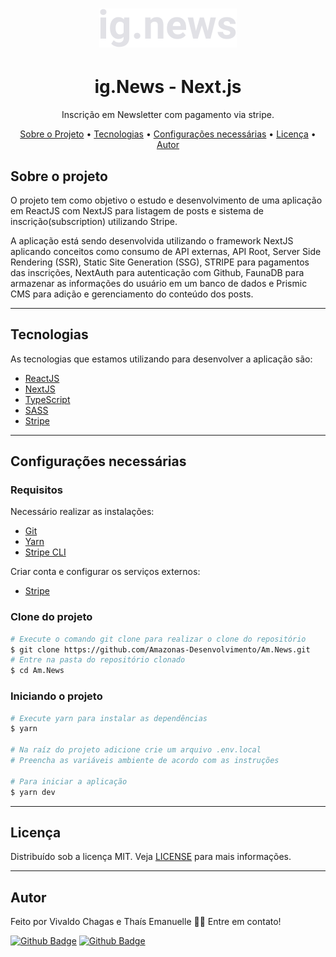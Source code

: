 <h1 align="center">
  <img alt="Logo" src="./public/images/logo.svg" alt="ig.News">
</h1>

<h1 align="center">
    ig.News - Next.js
</h1>
<p align="center">Inscrição em Newsletter com pagamento via stripe.</p>

<p align="center">
 <a href="#sobre-o-projeto">Sobre o Projeto</a> •
 <a href="#tecnologias">Tecnologias</a> •
 <a href="#configurações-necessárias">Configurações necessárias</a> •
 <a href="#licença">Licença</a> •
 <a href="#autor">Autor</a>
</p>

## Sobre o projeto

O projeto tem como objetivo o estudo e desenvolvimento de uma aplicação em ReactJS com NextJS para listagem de posts e sistema de inscrição(subscription) utilizando Stripe.

A aplicação está sendo desenvolvida utilizando o framework NextJS aplicando conceitos como consumo de API externas, API Root, Server Side Rendering (SSR), Static Site Generation (SSG), STRIPE para pagamentos das inscrições, NextAuth para autenticação com Github, FaunaDB para armazenar as informações do usuário em um banco de dados e Prismic CMS para adição e gerenciamento do conteúdo dos posts.

---

## Tecnologias

As tecnologias que estamos utilizando para desenvolver a aplicação são:

- [ReactJS](https://reactjs.org/)
- [NextJS](https://nextjs.org/)
- [TypeScript](https://www.typescriptlang.org/)
- [SASS](https://sass-lang.com/)
- [Stripe](https://stripe.com/)

---

## Configurações necessárias

### **Requisitos**

Necessário realizar as instalações:

- [Git](https://git-scm.com/)
- [Yarn](https://classic.yarnpkg.com)
- [Stripe CLI](https://stripe.com/docs/stripe-cli)

Criar conta e configurar os serviços externos:

- [Stripe](https://stripe.com/)

### **Clone do projeto**

```bash
# Execute o comando git clone para realizar o clone do repositório
$ git clone https://github.com/Amazonas-Desenvolvimento/Am.News.git
# Entre na pasta do repositório clonado
$ cd Am.News
```

### **Iniciando o projeto**

```bash
# Execute yarn para instalar as dependências
$ yarn

# Na raíz do projeto adicione crie um arquivo .env.local
# Preencha as variáveis ambiente de acordo com as instruções

# Para iniciar a aplicação
$ yarn dev

```

---

## Licença

Distribuído sob a licença MIT. Veja [LICENSE](LICENSE) para mais informações.

---

## Autor

Feito por Vivaldo Chagas e Thaís Emanuelle 👋🏽 Entre em contato!

[![Github Badge](https://img.shields.io/badge/-Vivaldo-black?style=flat-square&logo=Github&logoColor=white&link=https://github.com/Nosferatuvjr)](https://www.github.com/Nosferatuvjr)
[![Github Badge](https://img.shields.io/badge/-Thaís-black?style=flat-square&logo=Github&logoColor=white&link=https://github.com/merigwin)](https://www.github.com/merigwin)
